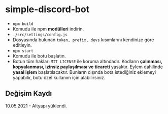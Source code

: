 # simple-discord-bot
- `npm build` 
- Komudu ile npm **modülleri** indirin.
- `./src/settings/config.js`
- Dosyasında bulunan `token, prefix, devs` kısımlarını kendinize göre editleyin.
- `npm start`
- Komudu ile botu başlatın.
- Botun tüm hakları `MIT LICENSE` ile koruma altındadır. Kodların **çalınması, kopyalanması, izinsiz paylaşılması ve ticareti** yasaktır. Eylem dahilinde **yasal işlem** başlatılacaktır. Bunların dışında bota istediğiniz eklemeyi yapabilir, botu özel kullanım için alabilirsiniz.
## Değişim Kaydı
10.05.2021 - Altyapı yüklendi.
